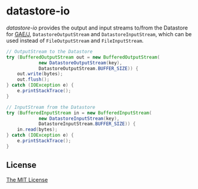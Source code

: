datastore-io
========================

_datastore-io_ provides the output and input streams to/from the Datastore for [GAE/J](https://cloud.google.com/appengine/docs/java/), `DatastoreOutputStream` and `DatastoreInputStream`, which can be used instead of `FileOutputStream` and `FileInputStream`.

```java
// OutputStream to the Datastore
try (BufferedOutputStream out = new BufferedOutputStream(
            new DatastoreOutputStream(key),
            DatastoreOutputStream.BUFFER_SIZE)) {
    out.write(bytes);
    out.flush();
} catch (IOException e) {
    e.printStackTrace();
}
```

```java
// InputStream from the Datastore
try (BufferedInputStream in = new BufferedInputStream(
            new DatastoreInputStream(key),
            DatastoreInputStream.BUFFER_SIZE)) {
    in.read(bytes);
} catch (IOException e) {
    e.printStackTrace();
}
```

License
------------------------

[The MIT License](LICENSE)
